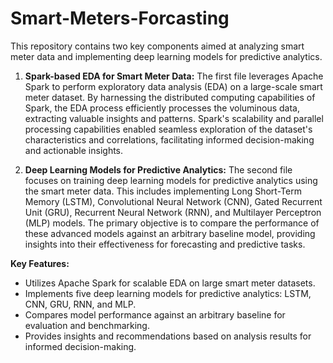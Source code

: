 # Smart-Meters-Forcasting

This repository contains two key components aimed at analyzing smart meter data and implementing deep learning models for predictive analytics.

1. **Spark-based EDA for Smart Meter Data:**
The first file leverages Apache Spark to perform exploratory data analysis (EDA) on a large-scale smart meter dataset. By harnessing the distributed computing capabilities of Spark, the EDA process efficiently processes the voluminous data, extracting valuable insights and patterns. Spark's scalability and parallel processing capabilities enabled seamless exploration of the dataset's characteristics and correlations, facilitating informed decision-making and actionable insights.

2. **Deep Learning Models for Predictive Analytics:**
The second file focuses on training deep learning models for predictive analytics using the smart meter data. This includes implementing Long Short-Term Memory (LSTM), Convolutional Neural Network (CNN), Gated Recurrent Unit (GRU), Recurrent Neural Network (RNN), and Multilayer Perceptron (MLP) models. The primary objective is to compare the performance of these advanced models against an arbitrary baseline model, providing insights into their effectiveness for forecasting and predictive tasks.

**Key Features:**
- Utilizes Apache Spark for scalable EDA on large smart meter datasets.
- Implements five deep learning models for predictive analytics: LSTM, CNN, GRU, RNN, and MLP.
- Compares model performance against an arbitrary baseline for evaluation and benchmarking.
- Provides insights and recommendations based on analysis results for informed decision-making.
